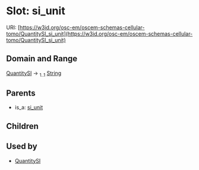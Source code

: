 
# Slot: si_unit



URI: [https://w3id.org/osc-em/oscem-schemas-cellular-tomo/QuantitySI_si_unit](https://w3id.org/osc-em/oscem-schemas-cellular-tomo/QuantitySI_si_unit)


## Domain and Range

[QuantitySI](QuantitySI.md) &#8594;  <sub>1..1</sub> [String](types/String.md)

## Parents

 *  is_a: [si_unit](si_unit.md)

## Children


## Used by

 * [QuantitySI](QuantitySI.md)
